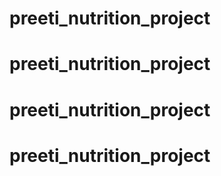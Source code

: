 # preeti_nutrition_project
# preeti_nutrition_project
# preeti_nutrition_project
# preeti_nutrition_project
